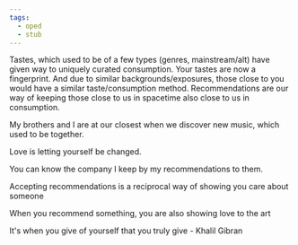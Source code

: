```yaml
---
tags:
  - oped
  - stub
---
```

Tastes, which used to be of a few types (genres, mainstream/alt) have given way to uniquely curated consumption. Your tastes are now a fingerprint. And due to similar backgrounds/exposures, those close to you would have a similar taste/consumption method. Recommendations are our way of keeping those close to us in spacetime also close to us in consumption.

My brothers and I are at our closest when we discover new music, which used to be together. 

Love is letting yourself be changed.

You can know the company I keep by my recommendations to them.

Accepting recommendations is a reciprocal way of showing you care about someone

When you recommend something, you are also showing love to the art

It's when you give of yourself that you truly give - Khalil Gibran